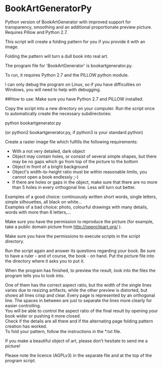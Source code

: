 # BookArtGeneratorPy
Python version of BookArtGenerator with improved support for transparency, smoothing and an additional proportionate preview picture. Requires Pillow and Python 2.7.

This script will create a folding pattern for you if you provide it with an image.

Folding the pattern will turn a dull book into real art.

The program file for 'BookArtGenerator' is bookartgenerator.py. 

To run, it requires Python 2.7 and the PILLOW python module.  

I can only debug the program on Linux, so if you have difficulties on Windows, you will need to help with debugging.

##How to use:
Make sure you have Python 2.7 and PILLOW installed.

Copy the script into a new directory on your computer.
Run the script once to automatically create the necessary subdirectories:

python bookartgenerator.py

(or python2 bookartgenerator.py, if python3 is your standard python)

Create a raster image file which fulfills the following requirements:

- With a not very detailed, dark object 
- Object may contain holes, or consist of several simple shapes, but there may be no gaps which go from top of the picture to the bottom
- Object in front of a bright background
- Object's width-to-height ratio must be within reasonable limits, you cannot open a book endlessly ;-)
- If there are holes or gaps in the object, make sure that there are no more than 5 holes in every orthogonal line. Less will turn out better.

Examples of a good choice: continuously written short words, single letters, simple silhouettes, all black on white...  
Examples of a bad choice: photo, colourful drawings with many details, words with more than 6 letters,...

Make sure you have the permission to reproduce the picture (for example, take a public domain picture from http://openclipart.org/ ).

Make sure you have the permissions to execute scripts in the script directory.   

Run the script again and answer its questions regarding your book. Be sure to have a ruler - and of course, the book - on hand. Put the picture file into the directory where it asks you to put it.

When the program has finished, to preview the result, look into the files the program tells you to look into.

One of them has the correct aspect ratio, but the width of the single lines varies due to resizing artifacts, while the other preview is distorted, but shows all lines crisp and clear. Every page is represented by an orthogonal line. The spaces in between are just to separate the lines more clearly for easier controlling.   
You will be able to control the aspect ratio of the final result by opening your book wider or pushing it more closed.  
Check if the details are all there and if the alternating page folding pattern creation has worked.  
To fold your pattern, follow the instructions in the *.txt file.
 
If you make a beautiful object of art, please don't hesitate to send me a picture!

Please note the licence (AGPLv3) in the separate file and at the top of the program script.
